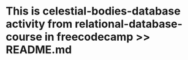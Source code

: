 # This is celestial-bodies-database activity from relational-database-course in freecodecamp >> README.md